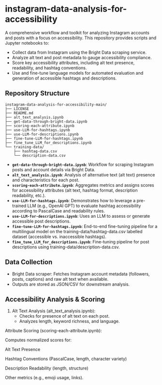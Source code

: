 # instagram-data-analysis-for-accessibility

A comprehensive workflow and toolkit for analyzing Instagram accounts and posts with a focus on accessibility. This repository provides scripts and Jupyter notebooks to:

* Collect data from Instagram using the Bright Data scraping service.
* Analyze alt text and post metadata to gauge accessibility compliance.
* Score key accessibility attributes, including alt text presence, readability, and hashtag conventions.
* Use and fine-tune language models for automated evaluation and generation of accessible hashtags and descriptions.

## Repository Structure

```text
instagram-data-analysis-for-accessibility-main/
├── LICENSE
├── README.md
├── alt_text_analysis.ipynb
├── get-data-through-bright-data.ipynb
├── scoring-each-attribute.ipynb
├── use-LLM-for-hashtags.ipynb
├── use-LLM-for-descriptions.ipynb
├── fine-tune-LLM-for-hashtags.ipynb
├── fine_tune_LLM_for_descriptions.ipynb
└── training-data/
    ├── hashtag-data.csv
    └── description-data.csv
```

- **`get-data-through-bright-data.ipynb`**: Workflow for scraping Instagram posts and account details via Bright Data.
- **`alt_text_analysis.ipynb`**: Analysis of alternative text (alt text) presence and characteristics for each post.
- **`scoring-each-attribute.ipynb`**: Aggregates metrics and assigns scores for accessibility attributes (alt text, hashtag format, description readability, etc.).
- **`use-LLM-for-hashtags.ipynb`**: Demonstrates how to leverage a pre-trained LLM (e.g., OpenAI GPT) to evaluate hashtag accessibility according to PascalCase and readability rules.
- **`use-LLM-for-descriptions.ipynb`**: Uses an LLM to assess or generate accessible post descriptions.
- **`fine-tune-LLM-for-hashtags.ipynb`**: End-to-end fine-tuning pipeline for a multilingual model on the training-data/hashtag-data.csv labelled dataset (accessible vs. inaccessible hashtags).
- **`fine_tune_LLM_for_descriptions.ipynb`**: Fine-tuning pipeline for post descriptions using training-data/description-data.csv.

## Data Collection

- Bright Data scraper: Fetches Instagram account metadata (followers, posts, captions) and raw alt text when available.
- Outputs are stored as JSON/CSV for downstream analysis.

## Accessibility Analysis & Scoring

1. Alt Text Analysis (alt_text_analysis.ipynb):
    - Checks for presence of alt text on each post.
    - Analyzes length, keyword richness, and language.

Attribute Scoring (scoring-each-attribute.ipynb):

Computes normalized scores for:

Alt Text Presence

Hashtag Conventions (PascalCase, length, character variety)

Description Readability (length, structure)

Other metrics (e.g., emoji usage, links).










   
